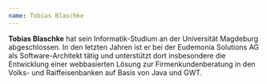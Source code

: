 ```yaml
---
name: Tobias Blaschke
---
```


**Tobias Blaschke** hat sein Informatik-Studium an der Universität Magdeburg abgeschlossen. In den letzten Jahren ist er
bei der Eudemonia Solutions AG als Software-Architekt tätig und unterstützt dort insbesondere die Entwicklung einer
webbasierten Lösung zur Firmenkundenberatung in den Volks- und Raiffeisenbanken auf Basis von Java und GWT.

